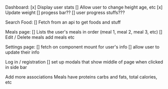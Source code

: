 Dashboard:
[x] Display user stats
[] Allow user to change height age, etc
[x] Update weight
[] progess bar??
[] user progress stuffs???

Search Food:
[] Fetch from an api to get foods and stuff

Meals page:
[] Lists the user's meals in order (meal 1, meal 2, meal 3, etc)
[] Edit / Delete meals add meals etc

Settings page:
[] fetch on component mount for user's info
[] allow user to update their info

Log in / registration
[] set up modals that show middle of page when clicked in side bar

Add more associations
Meals have proteins carbs and fats, total calories, etc
